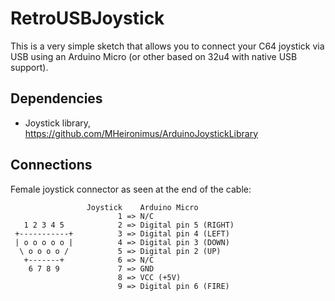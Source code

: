 # RetroUSBJoystick

This is a very simple sketch that allows you to connect your C64 joystick via USB using an Arduino Micro (or other based on 32u4 with native USB support).

## Dependencies

- Joystick library,
  https://github.com/MHeironimus/ArduinoJoystickLibrary

## Connections

Female joystick connector as seen at the end of the cable:
```
                 Joystick    Arduino Micro
                        1 => N/C
   1 2 3 4 5            2 => Digital pin 5 (RIGHT)
 +-----------+          3 => Digital pin 4 (LEFT)
 | o o o o o |          4 => Digital pin 3 (DOWN)
  \ o o o o /           5 => Digital pin 2 (UP)
   +-------+            6 => N/C
    6 7 8 9             7 => GND
                        8 => VCC (+5V)
                        9 => Digital pin 6 (FIRE)
```




